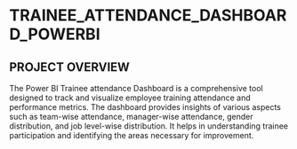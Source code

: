 # TRAINEE_ATTENDANCE_DASHBOARD_POWERBI
## PROJECT OVERVIEW
The Power BI Trainee attendance Dashboard is a comprehensive tool designed to track and visualize employee training attendance and performance metrics. 
The dashboard provides insights of various aspects such as team-wise attendance, manager-wise attendance, gender distribution, and job level-wise distribution. 
It helps in understanding trainee participation and identifying the areas necessary for improvement.
